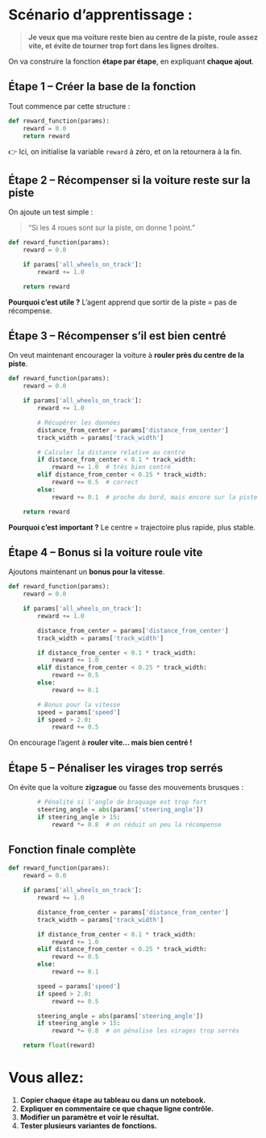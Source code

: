 
#  Scénario d’apprentissage :

> **Je veux que ma voiture reste bien au centre de la piste, roule assez vite, et évite de tourner trop fort dans les lignes droites.**

On va construire la fonction **étape par étape**, en expliquant **chaque ajout**.



## Étape 1 – Créer la base de la fonction

Tout commence par cette structure :

```python
def reward_function(params):
    reward = 0.0
    return reward
```

👉 Ici, on initialise la variable `reward` à zéro, et on la retournera à la fin.


## Étape 2 – Récompenser si la voiture reste sur la piste

On ajoute un test simple :

> “Si les 4 roues sont sur la piste, on donne 1 point.”

```python
def reward_function(params):
    reward = 0.0

    if params['all_wheels_on_track']:
        reward += 1.0

    return reward
```

 **Pourquoi c’est utile ?**
L’agent apprend que sortir de la piste = pas de récompense.



## Étape 3 – Récompenser s’il est bien centré

On veut maintenant encourager la voiture à **rouler près du centre de la piste**.

```python
def reward_function(params):
    reward = 0.0

    if params['all_wheels_on_track']:
        reward += 1.0

        # Récupérer les données
        distance_from_center = params['distance_from_center']
        track_width = params['track_width']

        # Calculer la distance relative au centre
        if distance_from_center < 0.1 * track_width:
            reward += 1.0  # très bien centré
        elif distance_from_center < 0.25 * track_width:
            reward += 0.5  # correct
        else:
            reward += 0.1  # proche du bord, mais encore sur la piste

    return reward
```

 **Pourquoi c’est important ?**
Le centre = trajectoire plus rapide, plus stable.



## Étape 4 – Bonus si la voiture roule vite

Ajoutons maintenant un **bonus pour la vitesse**.

```python
def reward_function(params):
    reward = 0.0

    if params['all_wheels_on_track']:
        reward += 1.0

        distance_from_center = params['distance_from_center']
        track_width = params['track_width']

        if distance_from_center < 0.1 * track_width:
            reward += 1.0
        elif distance_from_center < 0.25 * track_width:
            reward += 0.5
        else:
            reward += 0.1

        # Bonus pour la vitesse
        speed = params['speed']
        if speed > 2.0:
            reward += 0.5
```

 On encourage l’agent à **rouler vite… mais bien centré !**



## Étape 5 – Pénaliser les virages trop serrés

On évite que la voiture **zigzague** ou fasse des mouvements brusques :

```python
        # Pénalité si l'angle de braquage est trop fort
        steering_angle = abs(params['steering_angle'])
        if steering_angle > 15:
            reward *= 0.8  # on réduit un peu la récompense
```



## Fonction finale complète

```python
def reward_function(params):
    reward = 0.0

    if params['all_wheels_on_track']:
        reward += 1.0

        distance_from_center = params['distance_from_center']
        track_width = params['track_width']

        if distance_from_center < 0.1 * track_width:
            reward += 1.0
        elif distance_from_center < 0.25 * track_width:
            reward += 0.5
        else:
            reward += 0.1

        speed = params['speed']
        if speed > 2.0:
            reward += 0.5

        steering_angle = abs(params['steering_angle'])
        if steering_angle > 15:
            reward *= 0.8  # on pénalise les virages trop serrés

    return float(reward)
```



# Vous allez:

1. **Copier chaque étape au tableau ou dans un notebook.**
2. **Expliquer en commentaire ce que chaque ligne contrôle.**
3. **Modifier un paramètre et voir le résultat.**
4. **Tester plusieurs variantes de fonctions.**
